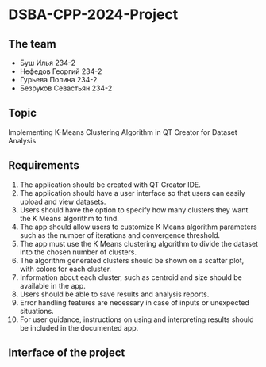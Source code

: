 # DSBA-CPP-2024-Project

## The team
+ Буш Илья 234-2
+ Нефедов Георгий 234-2
+ Гурьева Полина 234-2
+ Безруков Севастьян 234-2
## Topic
Implementing K-Means Clustering Algorithm in QT Creator for Dataset Analysis
## Requirements
1. The application should be created with QT Creator IDE.
2. The application should have a user interface so that users can easily upload and view datasets.
3. Users should have the option to specify how many clusters they want the K Means algorithm to find.
4. The app should allow users to customize K Means algorithm parameters such as the number of iterations and convergence threshold.
5. The app must use the K Means clustering algorithm to divide the dataset into the chosen number of clusters.
6. The algorithm generated clusters should be shown on a scatter plot, with colors for each cluster.
7. Information about each cluster, such as centroid and size should be available in the app.
8. Users should be able to save results and analysis reports.
9. Error handling features are necessary in case of inputs or unexpected situations.
10. For user guidance, instructions on using and interpreting results should be included in the documented app.
## Interface of the project
